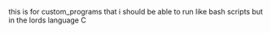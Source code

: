 this is for custom_programs that i should be able to run like bash scripts but in the lords language C

